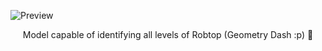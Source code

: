 ![Preview](static/logo.png) 
<div align="center">
  Model capable of identifying all levels of Robtop (Geometry Dash :p) 🤖  
</div>
